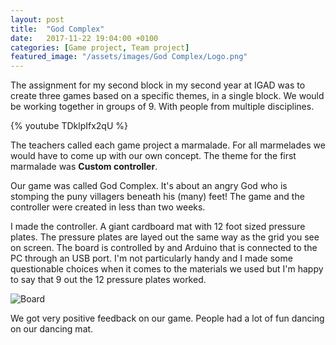 ```yaml
---
layout: post
title:  "God Complex"
date:   2017-11-22 19:04:00 +0100
categories: [Game project, Team project]
featured_image: "/assets/images/God Complex/Logo.png"
---
```

The assignment for my second block in my second year at IGAD was to create three games based on a specific themes, in a single block. We would be working together in groups of 9. With people from multiple disciplines.

<!--more-->
{% youtube TDklpIfx2qU %}

The teachers called each game project a marmalade. For all marmelades we would have to come up with our own concept. The theme for the first marmalade was <strong>Custom controller</strong>.

Our game was called God Complex. It's about an angry God who is stomping the puny villagers beneath his (many) feet! The game and the controller were created in less than two weeks.

I made the controller. A giant cardboard mat with 12 foot sized pressure plates. The pressure plates are layed out the same way as the grid you see on screen. The board is controlled by and Arduino that is connected to the PC through an USB port. I'm not particularly handy and I made some questionable choices when it comes to the materials we used but I'm happy to say that 9 out the 12 pressure plates worked.

<img src="/assets/images/God Complex/Board.png" alt="Board" class="post_image">

We got very positive feedback on our game. People had a lot of fun dancing on our dancing mat.
